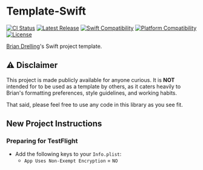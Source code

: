 # Template-Swift

[![CI Status](https://github.com/bdrelling/Template-Swift/actions/workflows/tests.yml/badge.svg)](https://github.com/bdrelling/Template-Swift/actions/workflows/tests.yml)
[![Latest Release](https://img.shields.io/github/v/tag/bdrelling/Template-Swift?color=blue&label=latest)](https://github.com/bdrelling/Template-Swift/releases)
[![Swift Compatibility](https://img.shields.io/endpoint?url=https%3A%2F%2Fswiftpackageindex.com%2Fapi%2Fpackages%2Fbdrelling%2FTemplate-Swift%2Fbadge%3Ftype%3Dswift-versions)](https://swiftpackageindex.com/bdrelling/Template-Swift)
[![Platform Compatibility](https://img.shields.io/endpoint?url=https%3A%2F%2Fswiftpackageindex.com%2Fapi%2Fpackages%2Fbdrelling%2FTemplate-Swift%2Fbadge%3Ftype%3Dplatforms)](https://swiftpackageindex.com/bdrelling/Template-Swift)
[![License](https://img.shields.io/github/license/bdrelling/Template-Swift)](https://github.com/bdrelling/Template-Swift/blob/main/LICENSE)

[Brian Drelling](https://github.com/bdrelling)'s Swift project template.

## :warning: Disclaimer

This project is made publicly available for anyone curious. It is **NOT** intended for to be used as a template by others, as it caters heavily to Brian's formatting preferences, style guidelines, and working habits.

That said, please feel free to use any code in this library as you see fit.

## New Project Instructions

### Preparing for TestFlight

- Add the following keys to your `Info.plist`:
  - `App Uses Non-Exempt Encryption` = `NO`
  